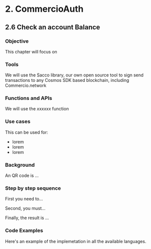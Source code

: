 # 2. CommercioAuth

## 2.6 Check an account Balance

### Objective

This chapter will focus on

### Tools

We will use the Sacco library, our own open source tool to sign send transactions to any Cosmos SDK based blockchain, including Commercio.network

### Functions and APIs

We will use the _xxxxxx_ function

### Use cases

This can be used for:

* lorem
* lorem
* lorem

###  Background

An QR code is ...

### Step by step sequence

First you need to...

Second, you must...

Finally, the result is ...

### Code Examples

Here's an example of the implemetation in all the available languages.

